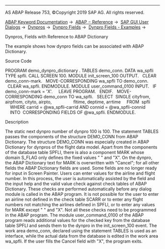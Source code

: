   

* * *

AS ABAP Release 753, ©Copyright 2019 SAP AG. All rights reserved.

[ABAP Keyword Documentation](https://help.sap.com/doc/abapdocu_753_index_htm/7.53/en-US/abenabap.htm) →  [ABAP − Reference](https://help.sap.com/doc/abapdocu_753_index_htm/7.53/en-US/abenabap_reference.htm) →  [SAP GUI User Dialogs](https://help.sap.com/doc/abapdocu_753_index_htm/7.53/en-US/abenabap_screens.htm) →  [Dynpros](https://help.sap.com/doc/abapdocu_753_index_htm/7.53/en-US/abenabap_dynpros.htm) →  [Dynpro Fields](https://help.sap.com/doc/abapdocu_753_index_htm/7.53/en-US/abenabap_dynpros_fields.htm) →  [Dynpro Fields - Examples](https://help.sap.com/doc/abapdocu_753_index_htm/7.53/en-US/abendynpro_field_abexas.htm) → 

Dynpros, Fields with Reference to ABAP Dictionary

The example shows how dynpro fields can be associated with ABAP Dictionary.

Source Code

PROGRAM demo\_dynpro\_dictionary .
TABLES demo\_conn.
DATA wa\_spfli TYPE spfli.
CALL SCREEN 100.
MODULE init\_screen\_100 OUTPUT.
  CLEAR demo\_conn-mark.
  MOVE-CORRESPONDING wa\_spfli TO demo\_conn.
  CLEAR wa\_spfli.
ENDMODULE.
MODULE user\_command\_0100 INPUT.
  IF demo\_conn-mark = 'X'.
    LEAVE PROGRAM.
  ENDIF.
  MOVE-CORRESPONDING demo\_conn TO wa\_spfli.
  SELECT  SINGLE cityfrom, airpfrom, cityto, airpto,
                 fltime, deptime, arrtime
    FROM  spfli
    WHERE carrid = @wa\_spfli-carrid AND connid = @wa\_spfli-connid
    INTO  CORRESPONDING FIELDS OF @wa\_spfli.
ENDMODULE.

Description

The static next dynpro number of dynpro 100 is 100. The statement TABLES passes the components of the structure DEMO\_CONN from ABAP Dictionary. The structure DEMO\_CONN was especially created in ABAP Dictionary for dynpros of the flight data model. Apart from the components of the database table SPFLI, there is also a component MARK whose domain S\_FLAG only defines the fixed values " " and "X". On the dynpro, the ABAP Dictionary text for MARK is overwritten with "Cancel"; for all other fields the ABAP Dictionary fields are used. Some fields are no longer ready for input in Screen Painter. Users can enter values for the airline and flight number. In this process, the user is automatically assisted by the field and the input help and the valid value check against check tables of ABAP Dictionary. These checks are performed automatically before any dialog module is called in the ABAP program. It is not possible for the user to enter an airline not defined in the check table SCARR or to enter any flight numbers not matching the airlines defined in SPFLI, or to enter any values for MARK except " " and "X". Not all these checks need to be programmed in the ABAP program. The module user\_command\_0100 of the ABAP program reads additional values for the checked key from the database table SPFLI and sends them to the dynpro in the init\_screen\_100 event. The work area demo\_conn, declared using the statement TABLES is used as an interface, while the actual data from the database is edited in the work area wa\_spfli. If the user fills the Cancel field with "X", the program exits.